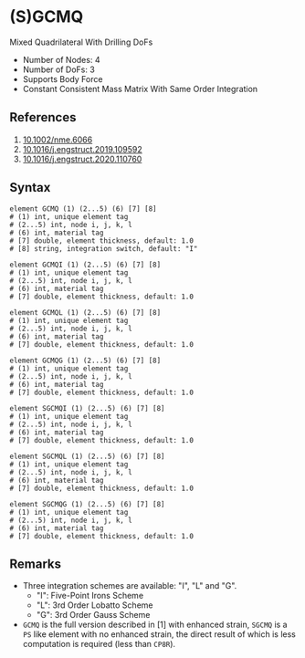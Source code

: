 # (S)GCMQ

Mixed Quadrilateral With Drilling DoFs

* Number of Nodes: 4
* Number of DoFs: 3
* Supports Body Force
* Constant Consistent Mass Matrix With Same Order Integration

## References

1. [10.1002/nme.6066](https://doi.org/10.1002/nme.6066)
2. [10.1016/j.engstruct.2019.109592](https://doi.org/10.1016/j.engstruct.2019.109592)
3. [10.1016/j.engstruct.2020.110760](https://doi.org/10.1016/j.engstruct.2020.110760)

## Syntax

```
element GCMQ (1) (2...5) (6) [7] [8]
# (1) int, unique element tag
# (2...5) int, node i, j, k, l
# (6) int, material tag
# [7] double, element thickness, default: 1.0
# [8] string, integration switch, default: "I"

element GCMQI (1) (2...5) (6) [7] [8]
# (1) int, unique element tag
# (2...5) int, node i, j, k, l
# (6) int, material tag
# [7] double, element thickness, default: 1.0

element GCMQL (1) (2...5) (6) [7] [8]
# (1) int, unique element tag
# (2...5) int, node i, j, k, l
# (6) int, material tag
# [7] double, element thickness, default: 1.0

element GCMQG (1) (2...5) (6) [7] [8]
# (1) int, unique element tag
# (2...5) int, node i, j, k, l
# (6) int, material tag
# [7] double, element thickness, default: 1.0

element SGCMQI (1) (2...5) (6) [7] [8]
# (1) int, unique element tag
# (2...5) int, node i, j, k, l
# (6) int, material tag
# [7] double, element thickness, default: 1.0

element SGCMQL (1) (2...5) (6) [7] [8]
# (1) int, unique element tag
# (2...5) int, node i, j, k, l
# (6) int, material tag
# [7] double, element thickness, default: 1.0

element SGCMQG (1) (2...5) (6) [7] [8]
# (1) int, unique element tag
# (2...5) int, node i, j, k, l
# (6) int, material tag
# [7] double, element thickness, default: 1.0
```

## Remarks

* Three integration schemes are available: "I", "L" and "G".
  * "I": Five-Point Irons Scheme
  * "L": 3rd Order Lobatto Scheme
  * "G": 3rd Order Gauss Scheme
* `GCMQ` is the full version described in [1] with enhanced strain, `SGCMQ` is a `PS` like element with no enhanced strain, the direct result of which is less computation is required (less than `CP8R`).
